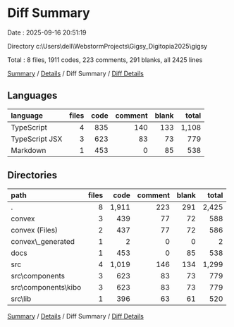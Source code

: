 # Diff Summary

Date : 2025-09-16 20:51:19

Directory c:\\Users\\dell\\WebstormProjects\\Gigsy_Digitopia2025\\gigsy

Total : 8 files,  1911 codes, 223 comments, 291 blanks, all 2425 lines

[Summary](results.md) / [Details](details.md) / Diff Summary / [Diff Details](diff-details.md)

## Languages
| language | files | code | comment | blank | total |
| :--- | ---: | ---: | ---: | ---: | ---: |
| TypeScript | 4 | 835 | 140 | 133 | 1,108 |
| TypeScript JSX | 3 | 623 | 83 | 73 | 779 |
| Markdown | 1 | 453 | 0 | 85 | 538 |

## Directories
| path | files | code | comment | blank | total |
| :--- | ---: | ---: | ---: | ---: | ---: |
| . | 8 | 1,911 | 223 | 291 | 2,425 |
| convex | 3 | 439 | 77 | 72 | 588 |
| convex (Files) | 2 | 437 | 77 | 72 | 586 |
| convex\\_generated | 1 | 2 | 0 | 0 | 2 |
| docs | 1 | 453 | 0 | 85 | 538 |
| src | 4 | 1,019 | 146 | 134 | 1,299 |
| src\\components | 3 | 623 | 83 | 73 | 779 |
| src\\components\\kibo | 3 | 623 | 83 | 73 | 779 |
| src\\lib | 1 | 396 | 63 | 61 | 520 |

[Summary](results.md) / [Details](details.md) / Diff Summary / [Diff Details](diff-details.md)